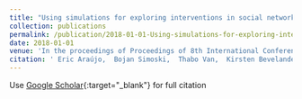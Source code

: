 ```yaml
---
title: "Using simulations for exploring interventions in social networks"
collection: publications
permalink: /publication/2018-01-01-Using-simulations-for-exploring-interventions-in-social-networks
date: 2018-01-01
venue: 'In the proceedings of Proceedings of 8th International Conference on Simulation and Modeling Methodologies'
citation: ' Eric Araújo,  Bojan Simoski,  Thabo Van,  Kirsten Bevelander,  Crystal Smit,  Laura Buijs,  Michel Klein,  Moniek Buijzen, &quot;Using simulations for exploring interventions in social networks.&quot; In the proceedings of Proceedings of 8th International Conference on Simulation and Modeling Methodologies, 2018.'
---
```

Use [Google Scholar](https://scholar.google.com/scholar?q=Using+simulations+for+exploring+interventions+in+social+networks){:target="_blank"} for full citation